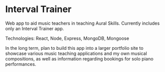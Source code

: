 # Interval Trainer


Web app to aid music teachers in teaching Aural Skills. Currently includes only an Interval Trainer app.

Technologies: React, Node, Express, MongoDB, Mongoose

In the long term, plan to build this app into a larger portfolio site to showcase various music teaching applications and my own musical compositions, as well as information regarding bookings for solo piano performances.
